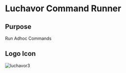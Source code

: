 # Luchavor Command Runner

## Purpose
Run Adhoc Commands

## Logo Icon

![luchavor3](https://github.com/chemch/luchavor-commandrunner/assets/10344847/83a4e3a0-0aed-428d-8ccb-dc8029163301)
